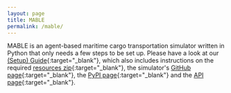 ```yaml
---
layout: page
title: MABLE
permalink: /mable/
---
```


MABLE is an agent-based maritime cargo transportation simulator written in Python that only needs a few steps to be set up.
Please have a look at our [(Setup) Guide](https://github.com/jbuerman/Maritime-Shipping-Competition-AAMAS2025/blob/main/files/AAMAS2025_maritime_bidding_competition_guide.pdf){:target="_blank"}, which also includes instructions on the required [resources zip](mable_resources.zip){:target="_blank"}, the simulator's [GitHub page](https://github.com/jbuerman/mable){:target="_blank"}, the [PyPI page](https://pypi.org/project/mable/){:target="_blank"} and the [API page](https://mable-doc.netlify.app/){:target="_blank"}.
